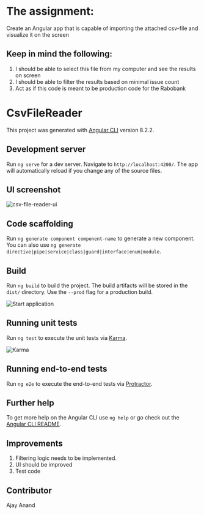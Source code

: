 # The assignment:

Create an Angular app that is capable of importing the attached csv-file and visualize it on the screen

## Keep in mind the following:
1. I should be able to select this file from my computer and see the results on screen
2. I should be able to filter the results based on minimal issue count
3. Act as if this code is meant to be production code for the Rabobank

# CsvFileReader

This project was generated with [Angular CLI](https://github.com/angular/angular-cli) version 8.2.2.

## Development server

Run `ng serve` for a dev server. Navigate to `http://localhost:4200/`. The app will automatically reload if you change any of the source files.

## UI screenshot
![csv-file-reader-ui](https://user-images.githubusercontent.com/35381348/63228515-3c569900-c1f4-11e9-887c-e234e1cd33f0.PNG)

## Code scaffolding

Run `ng generate component component-name` to generate a new component. You can also use `ng generate directive|pipe|service|class|guard|interface|enum|module`.

## Build

Run `ng build` to build the project. The build artifacts will be stored in the `dist/` directory. Use the `--prod` flag for a production build.

![Start application](https://user-images.githubusercontent.com/35381348/63228551-c6066680-c1f4-11e9-86a0-f0dd6caa21a2.PNG)

## Running unit tests

Run `ng test` to execute the unit tests via [Karma](https://karma-runner.github.io).

![Karma](https://user-images.githubusercontent.com/35381348/63228560-f9e18c00-c1f4-11e9-8955-7860c1a29f96.PNG)

## Running end-to-end tests

Run `ng e2e` to execute the end-to-end tests via [Protractor](http://www.protractortest.org/).

## Further help

To get more help on the Angular CLI use `ng help` or go check out the [Angular CLI README](https://github.com/angular/angular-cli/blob/master/README.md).

## Improvements

1. Filtering logic needs to be implemented.
2. UI should be improved
3. Test code

## Contributor
Ajay Anand
